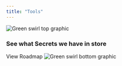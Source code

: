 ```yaml
---
title: "Tools"
---
```


<!-- swirl -->
<column class="ecosystem__green-swirl__top" mode="full">
  <block>
    <img class="get-scrt__align-img" src="/img/icons/swirl-green-top.svg" alt="Green swirl top graphic" loading="lazy"/>
  </block>
</column>

<!-- Tools -->
<column class="spacer-s bg-black-gradient">
  <block>
    <card-grid-nfts header="Secret NFT Collections" title="Secret NFT Collections" collection="ecosystemNfts" :isPaginated="false" />
  </block>
</column>

<column number="2" number-m="1" number-s="1" weight="left" class="spacer-s bg-dark view-roadmap">
<block>

### See what Secrets we have in store

</block>
<block class="view-roadmap-btn">
<btn class="text-center no-arrow" url="/ecosystem/ecosystem-roadmap">View Roadmap</btn>
</block>
</column>

<column class="spacer-s" number="2" number-m="1" number-s="1">
  <block>
    <general-ctas id="get-started-with-secret" />
  </block>
  <block>
    <general-ctas id="build-on-secret" />
  </block>
</column >

<!-- swirl -->
<column class="ecosystem__green-swirl__bottom">
  <block>
    <img class="get-scrt__align-img" src="/img/icons/swirl-green-bottom.svg" alt="Green swirl bottom graphic" loading="lazy"/>
  </block>
</column>

